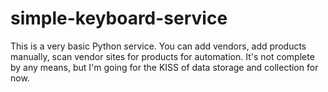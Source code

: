 # simple-keyboard-service

This is a very basic Python service. You can add vendors, add products manually, scan vendor sites for products for automation. It's not complete by any means, but I'm going for the KISS of data storage and collection for now.
